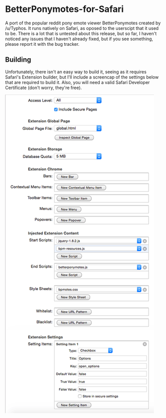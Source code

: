 # BetterPonymotes-for-Safari
A port of the popular reddit pony emote viewer BetterPonymotes created by /u/Typhos. It runs natively on Safari, as oposed to the userscipt that it used to be.
There is a lot that is untested about this release, but so far, I haven't noticed any issues that I haven't already fixed, but if you see something, please report it with the bug tracker.

## Building
Unfortunately, there isn't an easy way to build it, seeing as it requires Safari's Extension builder, but I'll include a screencap of the settings below that are required to build it.
Also, you will need a valid Safari Developer Certificate (don't worry, they're free).

![Build Instructions](Build-Instructions.png)
